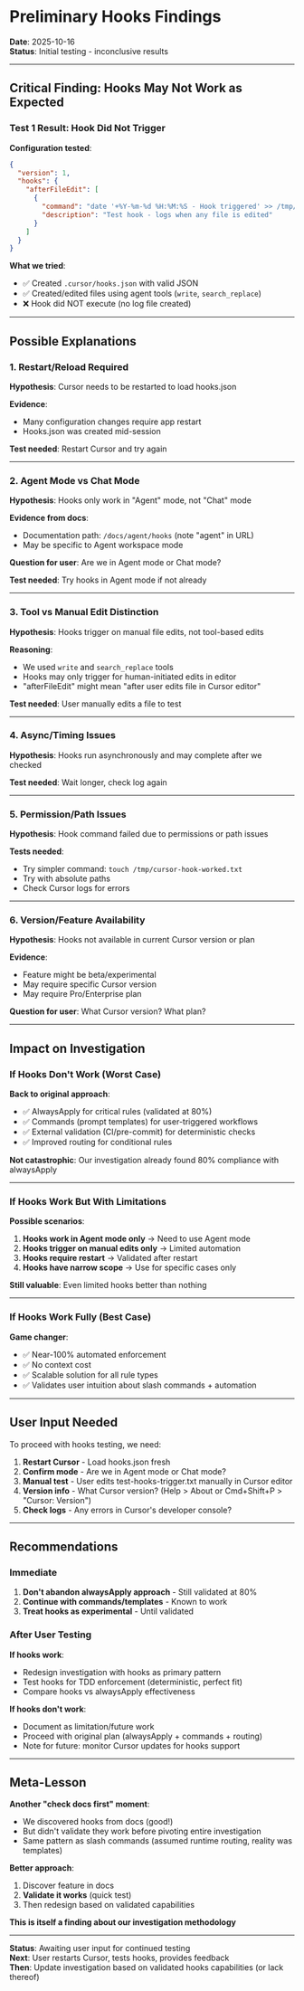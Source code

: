 # Preliminary Hooks Findings

**Date**: 2025-10-16  
**Status**: Initial testing - inconclusive results

---

## Critical Finding: Hooks May Not Work as Expected

### Test 1 Result: Hook Did Not Trigger

**Configuration tested**:

```json
{
  "version": 1,
  "hooks": {
    "afterFileEdit": [
      {
        "command": "date '+%Y-%m-%d %H:%M:%S - Hook triggered' >> /tmp/cursor-hook-test.log",
        "description": "Test hook - logs when any file is edited"
      }
    ]
  }
}
```

**What we tried**:

- ✅ Created `.cursor/hooks.json` with valid JSON
- ✅ Created/edited files using agent tools (`write`, `search_replace`)
- ❌ Hook did NOT execute (no log file created)

---

## Possible Explanations

### 1. Restart/Reload Required

**Hypothesis**: Cursor needs to be restarted to load hooks.json

**Evidence**:

- Many configuration changes require app restart
- Hooks.json was created mid-session

**Test needed**: Restart Cursor and try again

---

### 2. Agent Mode vs Chat Mode

**Hypothesis**: Hooks only work in "Agent" mode, not "Chat" mode

**Evidence from docs**:

- Documentation path: `/docs/agent/hooks` (note "agent" in URL)
- May be specific to Agent workspace mode

**Question for user**: Are we in Agent mode or Chat mode?

**Test needed**: Try hooks in Agent mode if not already

---

### 3. Tool vs Manual Edit Distinction

**Hypothesis**: Hooks trigger on manual file edits, not tool-based edits

**Reasoning**:

- We used `write` and `search_replace` tools
- Hooks may only trigger for human-initiated edits in editor
- "afterFileEdit" might mean "after user edits file in Cursor editor"

**Test needed**: User manually edits a file to test

---

### 4. Async/Timing Issues

**Hypothesis**: Hooks run asynchronously and may complete after we checked

**Test needed**: Wait longer, check log again

---

### 5. Permission/Path Issues

**Hypothesis**: Hook command failed due to permissions or path issues

**Tests needed**:

- Try simpler command: `touch /tmp/cursor-hook-worked.txt`
- Try with absolute paths
- Check Cursor logs for errors

---

### 6. Version/Feature Availability

**Hypothesis**: Hooks not available in current Cursor version or plan

**Evidence**:

- Feature might be beta/experimental
- May require specific Cursor version
- May require Pro/Enterprise plan

**Question for user**: What Cursor version? What plan?

---

## Impact on Investigation

### If Hooks Don't Work (Worst Case)

**Back to original approach**:

- ✅ AlwaysApply for critical rules (validated at 80%)
- ✅ Commands (prompt templates) for user-triggered workflows
- ✅ External validation (CI/pre-commit) for deterministic checks
- ✅ Improved routing for conditional rules

**Not catastrophic**: Our investigation already found 80% compliance with alwaysApply

---

### If Hooks Work But With Limitations

**Possible scenarios**:

1. **Hooks work in Agent mode only** → Need to use Agent mode
2. **Hooks trigger on manual edits only** → Limited automation
3. **Hooks require restart** → Validated after restart
4. **Hooks have narrow scope** → Use for specific cases only

**Still valuable**: Even limited hooks better than nothing

---

### If Hooks Work Fully (Best Case)

**Game changer**:

- ✅ Near-100% automated enforcement
- ✅ No context cost
- ✅ Scalable solution for all rule types
- ✅ Validates user intuition about slash commands + automation

---

## User Input Needed

To proceed with hooks testing, we need:

1. **Restart Cursor** - Load hooks.json fresh
2. **Confirm mode** - Are we in Agent mode or Chat mode?
3. **Manual test** - User edits test-hooks-trigger.txt manually in Cursor editor
4. **Version info** - What Cursor version? (Help > About or Cmd+Shift+P > "Cursor: Version")
5. **Check logs** - Any errors in Cursor's developer console?

---

## Recommendations

### Immediate

1. **Don't abandon alwaysApply approach** - Still validated at 80%
2. **Continue with commands/templates** - Known to work
3. **Treat hooks as experimental** - Until validated

### After User Testing

**If hooks work**:

- Redesign investigation with hooks as primary pattern
- Test hooks for TDD enforcement (deterministic, perfect fit)
- Compare hooks vs alwaysApply effectiveness

**If hooks don't work**:

- Document as limitation/future work
- Proceed with original plan (alwaysApply + commands + routing)
- Note for future: monitor Cursor updates for hooks support

---

## Meta-Lesson

**Another "check docs first" moment**:

- We discovered hooks from docs (good!)
- But didn't validate they work before pivoting entire investigation
- Same pattern as slash commands (assumed runtime routing, reality was templates)

**Better approach**:

1. Discover feature in docs
2. **Validate it works** (quick test)
3. Then redesign based on validated capabilities

**This is itself a finding about our investigation methodology**

---

**Status**: Awaiting user input for continued testing  
**Next**: User restarts Cursor, tests hooks, provides feedback  
**Then**: Update investigation based on validated hooks capabilities (or lack thereof)

